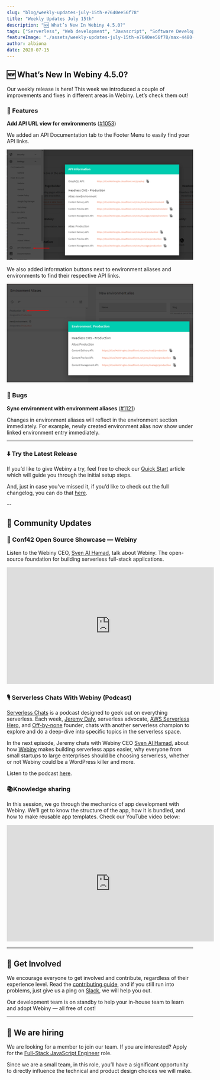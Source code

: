 ```yaml
---
slug: "blog/weekly-updates-july-15th-e7640ee56f78"
title: "Weekly Updates July 15th"
description: "🆕 What’s New In Webiny 4.5.0?"
tags: ["Serverless", "Web development", "Javascript", "Software Development", "GraphQL"]
featureImage: "./assets/weekly-updates-july-15th-e7640ee56f78/max-4480-1fF2aXYMeizWSKJWTlEtcHA.jpeg"
author: albiona
date: 2020-07-15
---
```



## 🆕 What’s New In Webiny 4.5.0?

Our weekly release is here! This week we introduced a couple of improvements and fixes in different areas in Webiny. Let’s check them out!

### 🚀 Features

**Add API URL view for environments** ([#1053](https://github.com/webiny/webiny-js/pull/1053))

We added an API Documentation tab to the Footer Menu to easily find your API links.

![](./assets/weekly-updates-july-15th-e7640ee56f78/max-2612-1dq101pscL8cGa3ObUsbmxQ.png)

We also added information buttons next to environment aliases and environments to find their respective API links.

![](./assets/weekly-updates-july-15th-e7640ee56f78/max-2458-13-ip8DYnpCoUQdtC16I2Ng.png)

### 🐞 Bugs

**Sync environment with environment aliases** ([#1121](https://github.com/webiny/webiny-js/pull/1121))

Changes in environment aliases will reflect in the environment section immediately. For example, newly created environment alias now show under linked environment entry immediately.

---

### ⬇️ Try the Latest Release

If you’d like to give Webiny a try, feel free to check our [Quick Start](https://docs.webiny.com/docs/get-started/quick-start) article which will guide you through the initial setup steps.

And, just in case you’ve missed it, if you’d like to check out the full changelog, you can do that [here](https://github.com/webiny/webiny-js/releases/tag/v4.5.0).

--

## 🙌 Community Updates

### 👥 Conf42 Open Source Showcase — Webiny

Listen to the Webiny CEO, [Sven Al Hamad](https://medium.com/u/5f6a95bef26f?source=post_page-----e7640ee56f78--------------------------------), talk about Webiny. The open-source foundation for building serverless full-stack applications.

<iframe width="560" height="315" src="https://www.youtube.com/embed/odotdrOOvJE" frameborder="0" allow="accelerometer; autoplay; clipboard-write; encrypted-media; gyroscope; picture-in-picture" allowfullscreen></iframe>

### 🎙 Serverless Chats With Webiny (Podcast)

[Serverless Chats](https://www.serverlesschats.com/) is a podcast designed to geek out on everything serverless. Each week, [Jeremy Daly](https://www.jeremydaly.com/), serverless advocate, [AWS Serverless Hero](https://aws.amazon.com/developer/community/heroes/jeremy-daly/), and [Off-by-none](https://offbynone.io/) founder, chats with another serverless champion to explore and do a deep-dive into specific topics in the serverless space.

In the next episode, Jeremy chats with Webiny CEO [Sven Al Hamad](https://medium.com/u/5f6a95bef26f?source=post_page-----e7640ee56f78--------------------------------), about how [Webiny](https://www.webiny.com/) makes building serverless apps easier, why everyone from small startups to large enterprises should be choosing serverless, whether or not Webiny could be a WordPress killer and more.

Listen to the podcast [here](https://www.serverlesschats.com/57/).

### 📚Knowledge sharing

In this session, we go through the mechanics of app development with Webiny. We’ll get to know the structure of the app, how it is bundled, and how to make reusable app templates. Check our YouTube video below:

<iframe width="560" height="315" src="https://www.youtube.com/embed/EQxNsDSdpsQ" frameborder="0" allow="accelerometer; autoplay; clipboard-write; encrypted-media; gyroscope; picture-in-picture" allowfullscreen></iframe>

---

## 🤝 Get Involved

We encourage everyone to get involved and contribute, regardless of their experience level. Read the [contributing guide](https://github.com/webiny/webiny-js/blob/master/CONTRIBUTING.md), and if you still run into problems, just give us a ping on [Slack](https://www.webiny.com/slack), we will help you out.

Our development team is on standby to help your in-house team to learn and adopt Webiny — all free of cost!

---

## 🚀 We are hiring

We are looking for a member to join our team. 
If you are interested? Apply for the [Full-Stack JavaScript Engineer](https://careers.webiny.com/full-stack-javascript-engineer/en) role.

Since we are a small team, in this role, you’ll have a significant opportunity to directly influence the technical and product design choices we will make.